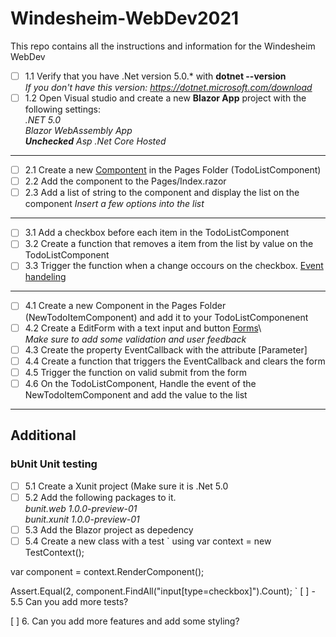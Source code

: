 # Windesheim-WebDev2021
This repo contains all the instructions and information for the Windesheim WebDev

- [ ] 1.1 Verify that you have .Net version 5.0.* with **dotnet --version**  
*If you don't have this version: https://dotnet.microsoft.com/download*  
- [ ] 1.2 Open Visual studio and create a new **Blazor App** project with the following settings:  
*.NET 5.0  
Blazor WebAssembly App  
**Unchecked** Asp .Net Core Hosted*
---
- [ ] 2.1 Create a new [Compontent](https://docs.microsoft.com/en-us/aspnet/core/blazor/components/?view=aspnetcore-5.0) in the Pages Folder (TodoListComponent)
- [ ] 2.2 Add the component to the Pages/Index.razor
- [ ] 2.3 Add a list of string to the component and display the list on the component *Insert a few options into the list*
---
- [ ] 3.1 Add a checkbox before each item in the TodoListComponent
- [ ] 3.2 Create a function that removes a item from the list by value on the TodoListComponent
- [ ] 3.3 Trigger the function when a change occours on the checkbox. [Event handeling](https://docs.microsoft.com/en-us/aspnet/core/blazor/components/event-handling?view=aspnetcore-5.0)  
---
- [ ] 4.1 Create a new Component in the Pages Folder (NewTodoItemComponent) and add it to your TodoListComponenent
- [ ] 4.2 Create a EditForm with a text input and button [Forms](https://docs.microsoft.com/en-us/aspnet/core/blazor/forms-validation?view=aspnetcore-5.0)\  
*Make sure to add some validation and user feedback*
- [ ] 4.3 Create the property EventCallback<string> with the attribute [Parameter]
- [ ] 4.4 Create a function that triggers the EventCallback and clears the form
- [ ] 4.5 Trigger the function on valid submit from the form
- [ ] 4.6 On the TodoListComponent, Handle the event of the NewTodoItemComponent and add the value to the list
---
## Additional
### bUnit Unit testing
- [ ] 5.1 Create a Xunit project (Make sure it is .Net 5.0
- [ ] 5.2 Add the following packages to it.  
*bunit.web 1.0.0-preview-01  
bunit.xunit 1.0.0-preview-01*
- [ ] 5.3 Add the Blazor project as depedency
- [ ] 5.4 Create a new class with a test
`
using var context = new TestContext();

var component = context.RenderComponent<TodoListComponent>();

Assert.Equal(2, component.FindAll("input[type=checkbox]").Count);
`
[ ] - 5.5 Can you add more tests?

[ ] 6. Can you add more features and add some styling?
